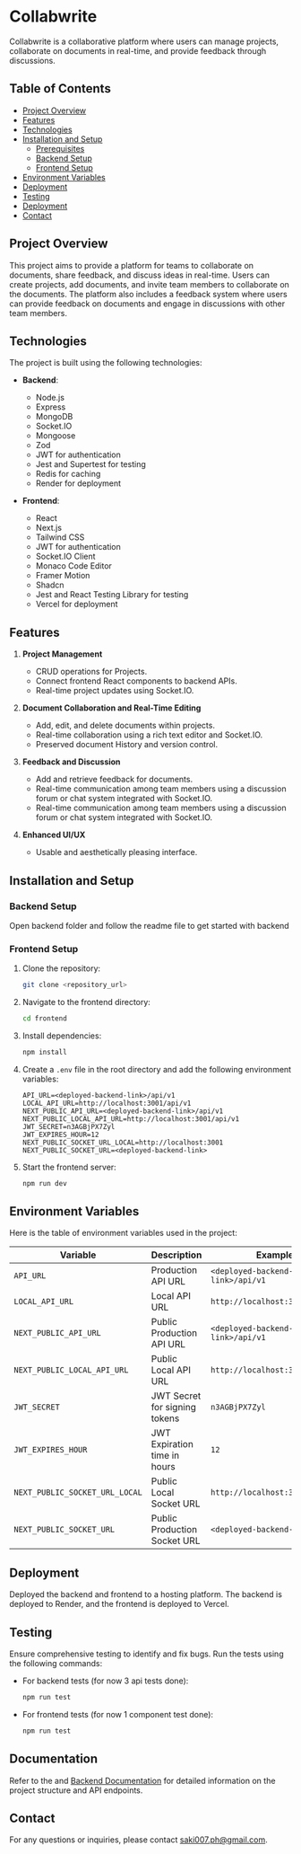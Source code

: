 # Collabwrite

Collabwrite is a collaborative platform where users can manage projects, collaborate on documents in real-time, and provide feedback through discussions.

## Table of Contents

- [Project Overview](#project-overview)
- [Features](#features)
- [Technologies](#technologies)
- [Installation and Setup](#installation-and-setup)
  - [Prerequisites](#prerequisites)
  - [Backend Setup](#backend-setup)
  - [Frontend Setup](#frontend-setup)
- [Environment Variables](#environment-variables)
- [Deployment](#deployment)
- [Testing](#testing)
- [Deployment](#deployment)
- [Contact](#contact)

## Project Overview

This project aims to provide a platform for teams to collaborate on documents, share feedback, and discuss ideas in real-time. Users can create projects, add documents, and invite team members to collaborate on the documents. The platform also includes a feedback system where users can provide feedback on documents and engage in discussions with other team members.

## Technologies

The project is built using the following technologies:

- **Backend**:

  - Node.js
  - Express
  - MongoDB
  - Socket.IO
  - Mongoose
  - Zod
  - JWT for authentication
  - Jest and Supertest for testing
  - Redis for caching
  - Render for deployment

- **Frontend**:
  - React
  - Next.js
  - Tailwind CSS
  - JWT for authentication
  - Socket.IO Client
  - Monaco Code Editor
  - Framer Motion
  - Shadcn
  - Jest and React Testing Library for testing
  - Vercel for deployment

## Features

1. **Project Management**

   - CRUD operations for Projects.
   - Connect frontend React components to backend APIs.
   - Real-time project updates using Socket.IO.

2. **Document Collaboration and Real-Time Editing**

   - Add, edit, and delete documents within projects.
   - Real-time collaboration using a rich text editor and Socket.IO.
   - Preserved document History and version control.

3. **Feedback and Discussion**

   - Add and retrieve feedback for documents.
   - Real-time communication among team members using a discussion forum or chat system integrated with Socket.IO.
   - Real-time communication among team members using a discussion forum or chat system integrated with Socket.IO.

4. **Enhanced UI/UX**
   - Usable and aesthetically pleasing interface.

## Installation and Setup

### Backend Setup

Open backend folder and follow the readme file to get started with backend

### Frontend Setup

1. Clone the repository:

   ```sh
   git clone <repository_url>
   ```

2. Navigate to the frontend directory:

   ```sh
   cd frontend
   ```

3. Install dependencies:

   ```sh
   npm install
   ```

4. Create a `.env` file in the root directory and add the following environment variables:

   ```env
   API_URL=<deployed-backend-link>/api/v1
   LOCAL_API_URL=http://localhost:3001/api/v1
   NEXT_PUBLIC_API_URL=<deployed-backend-link>/api/v1
   NEXT_PUBLIC_LOCAL_API_URL=http://localhost:3001/api/v1
   JWT_SECRET=n3AGBjPX7Zyl
   JWT_EXPIRES_HOUR=12
   NEXT_PUBLIC_SOCKET_URL_LOCAL=http://localhost:3001
   NEXT_PUBLIC_SOCKET_URL=<deployed-backend-link>
   ```

5. Start the frontend server:
   ```sh
   npm run dev
   ```

## Environment Variables

Here is the table of environment variables used in the project:

| Variable                       | Description                   | Example                          |
| ------------------------------ | ----------------------------- | -------------------------------- |
| `API_URL`                      | Production API URL            | `<deployed-backend-link>/api/v1` |
| `LOCAL_API_URL`                | Local API URL                 | `http://localhost:3001/api/v1`   |
| `NEXT_PUBLIC_API_URL`          | Public Production API URL     | `<deployed-backend-link>/api/v1` |
| `NEXT_PUBLIC_LOCAL_API_URL`    | Public Local API URL          | `http://localhost:3001/api/v1`   |
| `JWT_SECRET`                   | JWT Secret for signing tokens | `n3AGBjPX7Zyl`                   |
| `JWT_EXPIRES_HOUR`             | JWT Expiration time in hours  | `12`                             |
| `NEXT_PUBLIC_SOCKET_URL_LOCAL` | Public Local Socket URL       | `http://localhost:3001`          |
| `NEXT_PUBLIC_SOCKET_URL`       | Public Production Socket URL  | `<deployed-backend-link>`        |

## Deployment

Deployed the backend and frontend to a hosting platform. The backend is deployed to Render, and the frontend is deployed to Vercel.

## Testing

Ensure comprehensive testing to identify and fix bugs. Run the tests using the following commands:

- For backend tests (for now 3 api tests done):

  ```sh
  npm run test
  ```

- For frontend tests (for now 1 component test done):
  ```sh
  npm run test
  ```

## Documentation

Refer to the and [Backend Documentation](../backend/Readme.md) for detailed information on the project structure and API endpoints.

## Contact

For any questions or inquiries, please contact [saki007.ph@gmail.com](mailto:saki007.ph@gmail.com).
